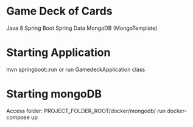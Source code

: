 # Game Deck of Cards

Java 8
Spring Boot
Spring Data MongoDB (MongoTemplate)

# Starting Application 
mvn springboot::run 
or
run GamedeckApplication class

# Starting mongoDB
Access folder: PROJECT_FOLDER_ROOT/docker/mongodb/
run docker-compose up
